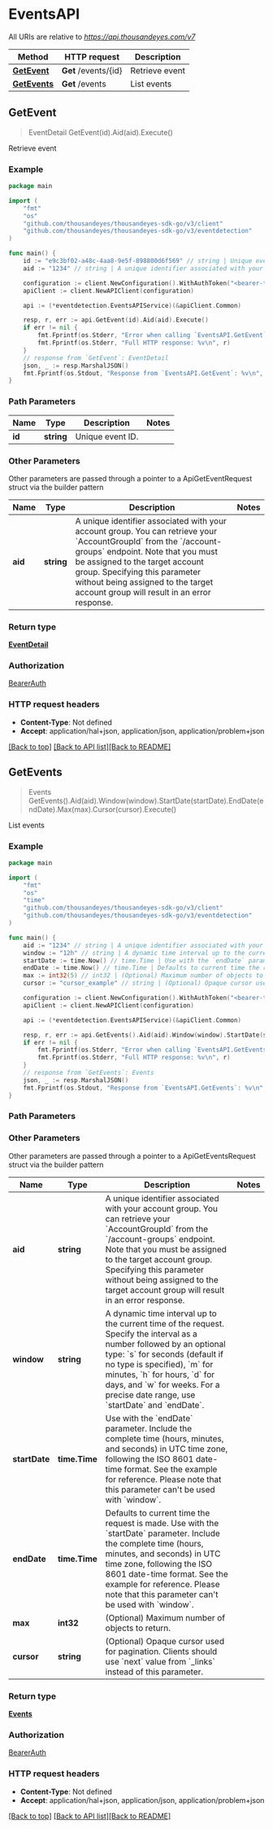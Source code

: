 # EventsAPI

All URIs are relative to *https://api.thousandeyes.com/v7*

Method | HTTP request | Description
------------- | ------------- | -------------
[**GetEvent**](EventsAPI.md#GetEvent) | **Get** /events/{id} | Retrieve event
[**GetEvents**](EventsAPI.md#GetEvents) | **Get** /events | List events



## GetEvent

> EventDetail GetEvent(id).Aid(aid).Execute()

Retrieve event



### Example

```go
package main

import (
	"fmt"
	"os"
	"github.com/thousandeyes/thousandeyes-sdk-go/v3/client"
	"github.com/thousandeyes/thousandeyes-sdk-go/v3/eventdetection"
)

func main() {
	id := "e9c3bf02-a48c-4aa8-9e5f-898800d6f569" // string | Unique event ID.
	aid := "1234" // string | A unique identifier associated with your account group. You can retrieve your `AccountGroupId` from the `/account-groups` endpoint. Note that you must be assigned to the target account group. Specifying this parameter without being assigned to the target account group will result in an error response. (optional)

	configuration := client.NewConfiguration().WithAuthToken("<bearer-token>")
	apiClient := client.NewAPIClient(configuration)

	api := (*eventdetection.EventsAPIService)(&apiClient.Common)

	resp, r, err := api.GetEvent(id).Aid(aid).Execute()
	if err != nil {
		fmt.Fprintf(os.Stderr, "Error when calling `EventsAPI.GetEvent``: %v\n", err)
		fmt.Fprintf(os.Stderr, "Full HTTP response: %v\n", r)
	}
	// response from `GetEvent`: EventDetail
	json, _ := resp.MarshalJSON()
	fmt.Fprintf(os.Stdout, "Response from `EventsAPI.GetEvent`: %v\n", string(json))
}
```

### Path Parameters


Name | Type | Description  | Notes
------------- | ------------- | ------------- | -------------
**id** | **string** | Unique event ID. | 

### Other Parameters

Other parameters are passed through a pointer to a ApiGetEventRequest struct via the builder pattern


Name | Type | Description  | Notes
------------- | ------------- | ------------- | -------------
 **aid** | **string** | A unique identifier associated with your account group. You can retrieve your &#x60;AccountGroupId&#x60; from the &#x60;/account-groups&#x60; endpoint. Note that you must be assigned to the target account group. Specifying this parameter without being assigned to the target account group will result in an error response. | 

### Return type

[**EventDetail**](EventDetail.md)

### Authorization

[BearerAuth](../README.md#BearerAuth)

### HTTP request headers

- **Content-Type**: Not defined
- **Accept**: application/hal+json, application/json, application/problem+json

[[Back to top]](#) [[Back to API list]](../README.md#documentation-for-api-endpoints)[[Back to README]](../README.md)


## GetEvents

> Events GetEvents().Aid(aid).Window(window).StartDate(startDate).EndDate(endDate).Max(max).Cursor(cursor).Execute()

List events



### Example

```go
package main

import (
	"fmt"
	"os"
    "time"
	"github.com/thousandeyes/thousandeyes-sdk-go/v3/client"
	"github.com/thousandeyes/thousandeyes-sdk-go/v3/eventdetection"
)

func main() {
	aid := "1234" // string | A unique identifier associated with your account group. You can retrieve your `AccountGroupId` from the `/account-groups` endpoint. Note that you must be assigned to the target account group. Specifying this parameter without being assigned to the target account group will result in an error response. (optional)
	window := "12h" // string | A dynamic time interval up to the current time of the request. Specify the interval as a number followed by an optional type: `s` for seconds (default if no type is specified), `m` for minutes, `h` for hours, `d` for days, and `w` for weeks. For a precise date range, use `startDate` and `endDate`. (optional)
	startDate := time.Now() // time.Time | Use with the `endDate` parameter. Include the complete time (hours, minutes, and seconds) in UTC time zone, following the ISO 8601 date-time format. See the example for reference. Please note that this parameter can't be used with `window`. (optional)
	endDate := time.Now() // time.Time | Defaults to current time the request is made. Use with the `startDate` parameter. Include the complete time (hours, minutes, and seconds) in UTC time zone, following the ISO 8601 date-time format. See the example for reference. Please note that this parameter can't be used with `window`. (optional)
	max := int32(5) // int32 | (Optional) Maximum number of objects to return. (optional)
	cursor := "cursor_example" // string | (Optional) Opaque cursor used for pagination. Clients should use `next` value from `_links` instead of this parameter. (optional)

	configuration := client.NewConfiguration().WithAuthToken("<bearer-token>")
	apiClient := client.NewAPIClient(configuration)

	api := (*eventdetection.EventsAPIService)(&apiClient.Common)

	resp, r, err := api.GetEvents().Aid(aid).Window(window).StartDate(startDate).EndDate(endDate).Max(max).Cursor(cursor).Execute()
	if err != nil {
		fmt.Fprintf(os.Stderr, "Error when calling `EventsAPI.GetEvents``: %v\n", err)
		fmt.Fprintf(os.Stderr, "Full HTTP response: %v\n", r)
	}
	// response from `GetEvents`: Events
	json, _ := resp.MarshalJSON()
	fmt.Fprintf(os.Stdout, "Response from `EventsAPI.GetEvents`: %v\n", string(json))
}
```

### Path Parameters



### Other Parameters

Other parameters are passed through a pointer to a ApiGetEventsRequest struct via the builder pattern


Name | Type | Description  | Notes
------------- | ------------- | ------------- | -------------
 **aid** | **string** | A unique identifier associated with your account group. You can retrieve your &#x60;AccountGroupId&#x60; from the &#x60;/account-groups&#x60; endpoint. Note that you must be assigned to the target account group. Specifying this parameter without being assigned to the target account group will result in an error response. | 
 **window** | **string** | A dynamic time interval up to the current time of the request. Specify the interval as a number followed by an optional type: &#x60;s&#x60; for seconds (default if no type is specified), &#x60;m&#x60; for minutes, &#x60;h&#x60; for hours, &#x60;d&#x60; for days, and &#x60;w&#x60; for weeks. For a precise date range, use &#x60;startDate&#x60; and &#x60;endDate&#x60;. | 
 **startDate** | **time.Time** | Use with the &#x60;endDate&#x60; parameter. Include the complete time (hours, minutes, and seconds) in UTC time zone, following the ISO 8601 date-time format. See the example for reference. Please note that this parameter can&#39;t be used with &#x60;window&#x60;. | 
 **endDate** | **time.Time** | Defaults to current time the request is made. Use with the &#x60;startDate&#x60; parameter. Include the complete time (hours, minutes, and seconds) in UTC time zone, following the ISO 8601 date-time format. See the example for reference. Please note that this parameter can&#39;t be used with &#x60;window&#x60;. | 
 **max** | **int32** | (Optional) Maximum number of objects to return. | 
 **cursor** | **string** | (Optional) Opaque cursor used for pagination. Clients should use &#x60;next&#x60; value from &#x60;_links&#x60; instead of this parameter. | 

### Return type

[**Events**](Events.md)

### Authorization

[BearerAuth](../README.md#BearerAuth)

### HTTP request headers

- **Content-Type**: Not defined
- **Accept**: application/hal+json, application/json, application/problem+json

[[Back to top]](#) [[Back to API list]](../README.md#documentation-for-api-endpoints)[[Back to README]](../README.md)

